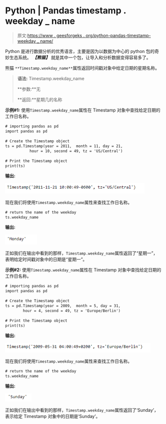 # Python | Pandas timestamp . weekday _ name

> 原文:[https://www . geesforgeks . org/python-pandas-timestamp-weekday _ name/](https://www.geeksforgeeks.org/python-pandas-timestamp-weekday_name/)

Python 是进行数据分析的优秀语言，主要是因为以数据为中心的 python 包的奇妙生态系统。 ***【熊猫】*** 就是其中一个包，让导入和分析数据变得容易多了。

熊猫 `**Timestamp.weekday_name**`属性返回时间戳对象中给定日期的星期名称。

> **语法:** Timestamp.weekday_name
> 
> **参数:**无
> 
> **返回:**星期几的名称

**示例#1:** 使用`Timestamp.weekday_name`属性在 Timestamp 对象中查找给定日期的工作日名称。

```
# importing pandas as pd
import pandas as pd

# Create the Timestamp object
ts = pd.Timestamp(year = 2011,  month = 11, day = 21, 
           hour = 10, second = 49, tz = 'US/Central')

# Print the Timestamp object
print(ts)
```

**输出:**

![](img/ee694c9af88333eeafa810576fa77c25.png)

现在我们将使用`Timestamp.weekday_name`属性来查找工作日名称。

```
# return the name of the weekday
ts.weekday_name
```

**输出:**

![](img/40e605b9e2f85d2257f010d480528ecf.png)

正如我们在输出中看到的那样，`Timestamp.weekday_name`属性返回了“星期一”，表明给定时间戳对象中的日期是“星期一”。

**示例#2:** 使用`Timestamp.weekday_name`属性在 Timestamp 对象中查找给定日期的工作日名称。

```
# importing pandas as pd
import pandas as pd

# Create the Timestamp object
ts = pd.Timestamp(year = 2009,  month = 5, day = 31,
        hour = 4, second = 49, tz = 'Europe/Berlin')

# Print the Timestamp object
print(ts)
```

**输出:**

![](img/e2c4d93f6eeb606ab122d97734870a13.png)

现在我们将使用`Timestamp.weekday_name`属性来查找工作日名称。

```
# return the name of the weekday
ts.weekday_name
```

**输出:**

![](img/ad3b7961d30454ddb6212ceb272d7dcb.png)

正如我们在输出中看到的那样，`Timestamp.weekday_name`属性返回了‘Sunday’，表示给定 Timestamp 对象中的日期是‘Sunday’。